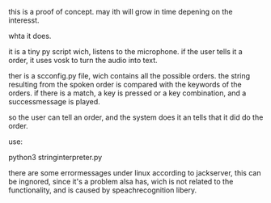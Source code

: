 this is a proof of concept. may ith will grow in time depening on the interesst.

whta it does.

it is a tiny py script wich, listens to the microphone.
if the user tells it a order, it uses vosk to turn the audio into text.

ther is a scconfig.py file, wich contains all the possible orders.
the string resulting from the spoken order is compared with the keywords of the orders.
if there is a match, a key is pressed or a key combination, and a successmessage is played.

so the user can tell an order, and the system does it an tells that it did do the order.

use:

python3 stringinterpreter.py

there are some errormessages under linux according to jackserver, this can be ingnored, since it's a problem alsa has, wich is not related to the functionality, and is caused by speachrecognition libery.
